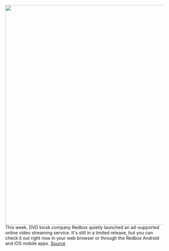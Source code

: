 <img src='https://cdn.vox-cdn.com/thumbor/sqWG8qZSLnDMHWezrh_9M7rgQBc=/0x0:2174x1450/1200x800/filters:focal(914x552:1260x898)/cdn.vox-cdn.com/uploads/chorus_image/image/66317170/Redbox_Free_Live_TV.0.png' width='700px' /><br/>
This week, DVD kiosk company Redbox quietly launched an ad-supported online video streaming service. It's still in a limited release, but you can check it out right now in your web browser or through the Redbox Android and iOS mobile apps.
<a href='https://www.theverge.com/2020/2/14/21138485/redbox-free-live-tv-ad-supported-streaming-platform-launch-rollout'> Source <a/>